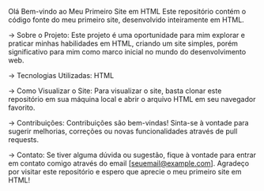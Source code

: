 Olá
Bem-vindo ao Meu Primeiro Site em HTML
  Este repositório contém o código fonte do meu primeiro site, desenvolvido inteiramente em HTML.

-> Sobre o Projeto:
Este projeto é uma oportunidade para mim explorar e praticar minhas habilidades em HTML, criando um site simples, porém significativo para mim como marco inicial no mundo do desenvolvimento web.

-> Tecnologias Utilizadas:
HTML

-> Como Visualizar o Site:
Para visualizar o site, basta clonar este repositório em sua máquina local e abrir o arquivo HTML em seu navegador favorito.

-> Contribuições:
Contribuições são bem-vindas! Sinta-se à vontade para sugerir melhorias, correções ou novas funcionalidades através de pull requests.

-> Contato:
Se tiver alguma dúvida ou sugestão, fique à vontade para entrar em contato comigo através do email [seuemail@example.com].
Agradeço por visitar este repositório e espero que aprecie o meu primeiro site em HTML!
